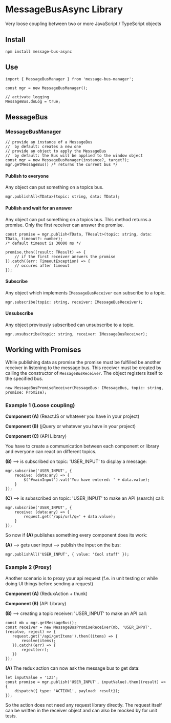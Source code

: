 # MessageBusAsync Library

Very loose coupling between two or more JavaScript / TypeScript objects

## Install
```
npm install message-bus-async
```

## Use
```
import { MessageBusManager } from 'message-bus-manager';

const mgr = new MessageBusManager();

// activate logging
MessageBus.doLog = true;
```

## MessageBus

### MessageBusManager
```
// provide an instance of a MessageBus
//  by default: creates a new one
// provide an object to apply the MessageBus
//  by default: the Bus will be applied to the window object
const mgr = new MessageBusManager(instance?, target?);
mgr.getMessageBus() /* returns the current bus */
```

#### Publish to everyone
Any object can put something on a topics bus.
```
mgr.publishAll<TData>(topic: string, data: TData);
```

#### Publish and wait for an answer
Any object can put something on a topics bus. 
This method returns a promise. Only the first receiver can answer the promise.
```
const promise = mgr.publish<TData, TResult>(topic: string, data: TData, timeout?: number);
/* default timeout is 30000 ms */

promise.then((result: TResult) => {
    // if the first receiver answers the promise
}).catch((err: TimeoutException) => {
    // occures after timeout
});
```

#### Subscribe
Any object which implements ```IMessageBusReceiver``` can subscribe to a topic.
```
mgr.subscribe(topic: string, receiver: IMessageBusReceiver);
```


#### Unsubscribe
Any object previously subscribed can unsubscribe to a topic.
```
mgr.unsubscribe(topic: string, receiver: IMessageBusReceiver);
```

## Working with Promises
While publishing data as promise the promise must be fulfilled be another receiver in listening to the message bus. This receiver must be created by calling the constructor of ```MessageBusReceiver```. The object registers itself to the specified bus.
```
new MessageBusPromiseReceiver(MessageBus: IMessageBus, topic: string, promise: Promise);
```

### Example 1 (Loose coupling)

**Component (A)** (ReactJS or whatever you have in your project)

**Component (B)** (jQuery or whatever you have in your project)

**Component (C)** (API Library)

You have to create a communication between each component or library and everyone can react on different topics.

**(B)** --> is subscribed on topic: 'USER_INPUT' to display a message:
```
mgr.subscribe('USER_INPUT', { 
    receive: (data:any) => {
        $('#mainInput').val('You have entered: ' + data.value); 
    }
});
``` 

**(C)** --> is subsscribed on topic: 'USER_INPUT' to make an API (search) call:
```
mgr.subscribe('USER_INPUT', { 
    receive: (data:any) => {
        request.get('/api/url/q=' + data.value);
    }
});
``` 

So now if **(A)** publishes something every component does its work:

**(A)** --> gets user input --> publish the input on the bus:

```
mgr.publishAll('USER_INPUT', { value: 'Cool stuff' });
``` 

### Example 2 (Proxy)

Another scenario is to proxy your api request (f.e. in unit testing or while doing UI things before sending a request)

**Component (A)** (ReduxAction + thunk)

**Component (B)** (API Library)

**(B)** --> creating a topic receiver: 'USER_INPUT' to make an API call:
```
const mb = mgr.getMessageBus();
const receiver = new MessageBusPromiseReceiver(mb, 'USER_INPUT', (resolve, reject) => {
   request.get('/api/getItems').then((items) => {
       resolve(items);
   }).catch((err) => {
       reject(err);
   })
});
``` 

**(A)** The redux action can now ask the message bus to get data: 
```
let inputValue = '123';
const promise = mgr.publish('USER_INPUT', inputValue).then((result) => {
    dispatch({ type: 'ACTION1', payload: result});
});
```
So the action does not need any request library directly.
The request itself can be written in the receiver object and can also be mocked by for unit tests.